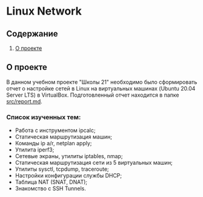 # Linux Network

## Содержание

1. [О проекте](#о-проекте)

## О проекте

В данном учебном проекте "Школы 21" необходимо было сформировать отчет о настройке сетей в Linux на виртуальных машинах (Ubuntu 20.04 Server LTS) в VirtualBox. Подготовленный отчет находится в папке [src/report.md](https://github.com/Shyrasya/LinuxNetwork/blob/main/src/report.md).

### Список изученных тем:

* Работа с инструментом ipcalc;
* Статическая маршрутизация машин;
* Команды ip a/r, netplan apply;
* Утилита iperf3;
* Сетевые экраны, утилиты iptables, nmap;
* Статическая маршрутизация сети из 5 виртуальных машин;
* Утилиты sysctl, tcpdump, traceroute;
* Настройки конфигурации службы DHCP;
* Таблица NAT (SNAT, DNAT);
* Знакомство с SSH Tunnels. 